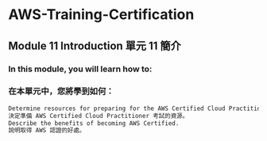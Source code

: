 # AWS-Training-Certification
## Module 11 Introduction 單元 11 簡介

### In this module, you will learn how to: 
### 在本單元中，您將學到如何：
```bash
Determine resources for preparing for the AWS Certified Cloud Practitioner exam.
決定準備 AWS Certified Cloud Practitioner 考試的資源。
Describe the benefits of becoming AWS Certified.
說明取得 AWS 認證的好處。
```